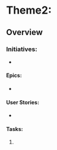 # Theme2: 
## Overview


### Initiatives:
* 

#### Epics:
* 

#### User Stories:
*

#### Tasks:
1. 
